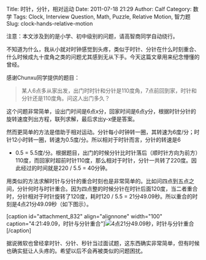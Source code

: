 Title: 时针，分针，相对运动
Date: 2011-07-18 21:29
Author: Calf
Category: 数学
Tags: Clock, Interview Question, Math, Puzzle, Relative Motion, 智力题
Slug: clock-hands-relative-motion

注意：本文涉及到的是小学、初中级别的问题，请高智商同学自动绕行。

不知道为什么，我从小就对时钟感觉到头疼，类似于时针、分针在什么时刻重合、什么时候成九十度角之类的问题尤其感到无从下手。今天这篇文章用来纪念懵懂的曾经。

感谢Chunxu同学提供的题目：

> 某人6点多从家出发，出门时时针和分针是110度角，7点前回到家，时针和分针还是110度角。问这人出门多久？

<!--more-->

这个问题非常简单，设出门时间是6点x分，回家时间是6点y分，根据时针分针的旋转速度列出方程，联列求解，最后求出y-x便是答案。

然而更简单的方法是借助于相对运动。分针每小时钟转一圈，其转速为6度/分；时针12小时转一圈，转速为0.5度/分。所以相对于时针而言，分针的转速是6
- 0.5 =
5.5度/分。根据题目，出门的时候分针比时针落后（顺时针方向为前方）110度，而回家时超前时针110度，那么相对于时针，分针一共转了220度。因此经过的时间就是220
/ 5.5 = 40分钟。

用类似的方法求解时针与分针的重合时刻也是非常简单的。比如问四点到五点之间，分针何时与时针重合。因为四点整的时候分针在时针后面120度，当二者重合时，分针相对于时针旋转了120度，耗时120
/ 5.5 = 21分49.09秒。所以重合的时刻是4点21分49.09秒（如下图示）。

[caption id="attachment\_832" align="alignnone" width="100"
caption="4:21:49.09，时针与分针重合"]![4点21分49.09秒，时针与分针重合][][/caption]

据说微软也曾经拿时针、分针、秒针当过面试题，这东西确实非常简单，但有时候也确实挺让人头疼的。希望以后不会再被类似的问题困扰。

  [4点21分49.09秒，时针与分针重合]: http://www.gocalf.com/blog/wp-content/uploads/2011/07/4h21m49s.gif
    "4h21m49s"
